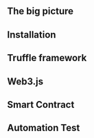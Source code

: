 ## The big picture

## Installation

## Truffle framework

## Web3.js

## Smart Contract

## Automation Test